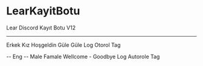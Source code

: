 # LearKayitBotu
Lear Discord Kayıt Botu V12

-----
Erkek
Kız
Hoşgeldin Güle Güle
Log
Otorol
Tag

-- Eng --
Male
Famale
Wellcome - Goodbye
Log
Autorole
Tag
